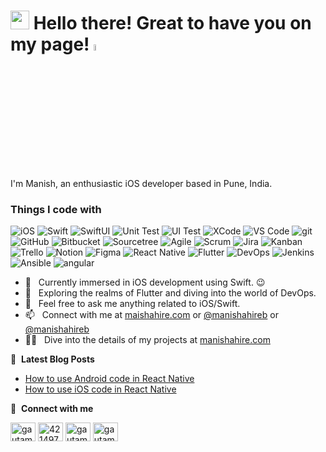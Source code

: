 <h1> <img src="https://emojis.slackmojis.com/emojis/images/1531849430/4246/blob-sunglasses.gif?1531849430" width="30"/> Hello there! Great to have you on my page! <a href="https://www.manishahire.com/"><img src="https://media.giphy.com/media/hvRJCLFzcasrR4ia7z/giphy.gif" width="5%"></a></h1>


I'm Manish, an enthusiastic iOS developer based in Pune, India. <img src="https://cdn-icons-png.flaticon.com/512/555/555462.png" width="13"/>
<h3>Things I code with</h3>
<p>
  <img alt="iOS" src="https://img.shields.io/badge/-iOS-000000?style=flat-square&logo=apple&logoColor=white" />
  <img alt="Swift" src="https://img.shields.io/badge/-Swift-eb4034?style=flat-square&logo=swift&logoColor=white" /> 
  <img alt="SwiftUI" src="https://img.shields.io/badge/-SwiftUI-2762e0?style=flat-square&logo=swift&logoColor=white" /> 
  <img alt="Unit Test" src="https://img.shields.io/badge/-Unit%20Test-000000?style=flat-square&logo=xcode&logoColor=white" />
  <img alt="UI Test" src="https://img.shields.io/badge/-UI%20Test-eb4034?style=flat-square&logo=xcode&logoColor=white" />
  
  <img alt="XCode" src="https://img.shields.io/badge/-Xcode-2762e0?style=flat-square&logo=xcode&logoColor=white" />
  <img alt="VS Code" src="https://img.shields.io/badge/-VS%20Code-46a2f1?style=flat-square&logo=visualstudiocode&logoColor=white" />
  
  <img alt="git" src="https://img.shields.io/badge/-Git-F05032?style=flat-square&logo=git&logoColor=white" />
  <img alt="GitHub" src="https://img.shields.io/badge/-Github-000000?style=flat-square&logo=github&logoColor=white" />
  <img alt="Bitbucket" src="https://img.shields.io/badge/-Bitbucket-46a2f1?style=flat-square&logo=bitbucket&logoColor=white" />
  <img alt="Sourcetree" src="https://img.shields.io/badge/-Sourcetree-46a2f1?style=flat-square&logo=Sourcetree&logoColor=white" />
  <img alt="Agile" src="=https://img.shields.io/badge/-Agile-ba065a?style=flat-square&logo=circle&logoColor=white" />
  <img alt="Scrum" src="=https://img.shields.io/badge/-Scrum-5A5A5A?style=flat-square&logo=circle&logoColor=white" />
  <img alt="Jira" src="=https://img.shields.io/badge/-Jira-0052CC?style=flat-square&logo=jira&logoColor=white" />
  <img alt="Kanban" src="=https://img.shields.io/badge/-Kanban-0052CC?style=flat-square&logo=task&logoColor=white" />
  <img alt="Trello" src="=https://img.shields.io/badge/-Trello-0079BF?style=flat-square&logo=trello&logoColor=white" />
  <img alt="Notion" src="=https://img.shields.io/badge/-Notion-000000?style=flat-square&logo=notion&logoColor=white" />
  <img alt="Figma" src="https://img.shields.io/badge/-Figma-f24e1e?style=flat-square&logo=figma&logoColor=white" />  
  <img alt="React Native" src="https://img.shields.io/badge/-React%20Native-46a2f1?style=flat-square&logo=react&logoColor=white" />
  <img alt="Flutter" src="https://img.shields.io/badge/-Flutter-2088FF?style=flat-square&logo=flutter&logoColor=white" />
  <img alt="DevOps" src="https://img.shields.io/badge/-DevOps-1a73e8?style=flat-square&logo=jenkins&logoColor=white" />
  <img alt="Jenkins" src="https://img.shields.io/badge/-Jenkins-000000?style=flat-square&logo=jenkins&logoColor=white" />
  <img alt="Ansible" src="https://img.shields.io/badge/-Ansible-ee0000?style=flat-square&logo=redhat&logoColor=white" />  
  <img alt="angular" src="https://img.shields.io/badge/-Angular-DD0031?style=flat-square&logo=angular&logoColor=white" />
  
</p>


- 🔭 &nbsp; Currently immersed in iOS development using Swift. :wink:
- 🌱 &nbsp; Exploring the realms of Flutter and diving into the world of DevOps.
- 💬 &nbsp; Feel free to ask me anything related to iOS/Swift.
- 📫 &nbsp; Connect with me at <a rel="me" href="https://www.manishahire.com/">maishahire.com</a> or [@manishahireb](https://twitter.com/manishahireb) or [@manishahireb](https://www.instagram.com/manishahireb/)
- 👨‍💻 &nbsp; Dive into the details of my projects at [manishahire.com](https://manishahire.com/?page_id=393)


📕 &nbsp;**Latest Blog Posts**
<!-- BLOG-POST-LIST:START -->
- [How to use Android code in React Native](https://medium.com/@manishahire/how-to-use-android-code-in-react-native-e0c6ce0dd286)
- [How to use iOS code in React Native](https://medium.com/@manishahire/how-to-use-ios-code-in-react-native-f2d93266bae2)
<!-- BLOG-POST-LIST:END -->

🔗 &nbsp;**Connect with me**
<p align="left">
<a href="https://www.linkedin.com/in/manish-ahire/" target="blank"><img align="center" src="https://raw.githubusercontent.com/rahuldkjain/github-profile-readme-generator/master/src/images/icons/Social/linked-in-alt.svg" alt="gautamkrishnar" height="30" width="40" /></a>
<a href="https://stackoverflow.com/users/4579318/manish-ahire" target="blank"><img align="center" src="https://raw.githubusercontent.com/rahuldkjain/github-profile-readme-generator/master/src/images/icons/Social/stack-overflow.svg" alt="4214976" height="30" width="40" /></a>
<a href="https://twitter.com/manishahireb" target="blank"><img align="center" src="https://raw.githubusercontent.com/rahuldkjain/github-profile-readme-generator/master/src/images/icons/Social/twitter.svg" alt="gautamkrishnar" height="30" width="40" /></a>
<a href="https://www.instagram.com/manishahireb/" target="blank"><img align="center" src="https://raw.githubusercontent.com/rahuldkjain/github-profile-readme-generator/master/src/images/icons/Social/instagram.svg" alt="gautamkrishnar" height="30" width="40" /></a>

<!---
ManishAhire/ManishAhire is a ✨ special ✨ repository because its `README.md` (this file) appears on your GitHub profile.
You can click the Preview link to take a look at your changes.
--->
